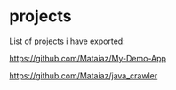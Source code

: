 # projects
List of projects i have exported:

https://github.com/Mataiaz/My-Demo-App

https://github.com/Mataiaz/java_crawler
